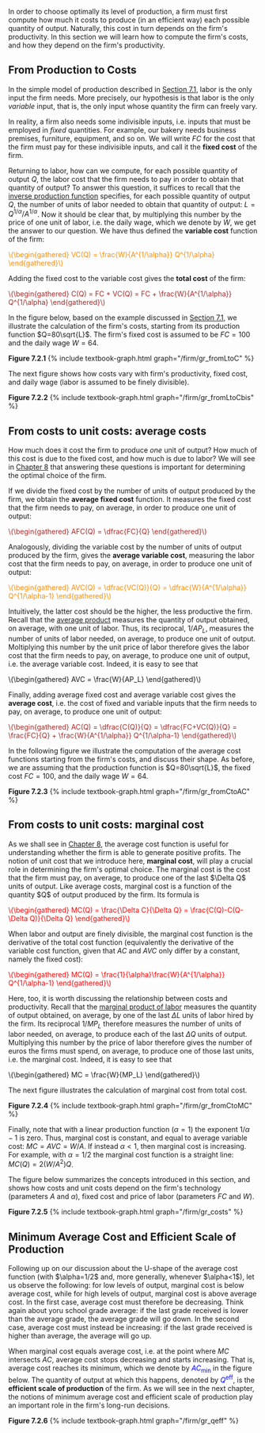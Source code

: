 


In order to choose optimally its level of production, a firm must first compute how much it costs to produce (in an efficient way) each possible quantity of output. Naturally, this cost in turn depends on the firm's productivity. In this section we will learn how to compute the firm's costs, and how they depend on the firm's productivity.














<h2 id="SUBSEC_PC">From Production to Costs</h2>

In the simple model of production described in <a href="{{ site.baseurl }}/en/I/7/1">Section 7.1</a>, labor is the only input the firm needs. More precisely, our hypothesis is that labor is the only <i>variable</i> input, that is, the only input whose quantity the firm can freely vary. 

In reality, a firm also needs some indivisible inputs, i.e. inputs that must be employed in <i>fixed</i> quantities. For example, our bakery needs business premises, furniture, equipment, and so on. We will write $FC$ for the cost that the firm must pay for these indivisible inputs, and call it the <b>fixed cost</b> of the firm.

Returning to labor, how can we compute, for each possible quantity of output $Q$, the labor cost that the firm needs to pay in order to obtain that quantity of output? To answer this question, it suffices to recall that the <a href="{{ site.baseurl }}/en/I/7/1#SUBSEC_prod4">inverse production function</a> specifies, for each possible quantity of output $Q$, the number of units of labor needed to obtain that quantity of output: $L=Q^{1/\alpha}/A^{1/\alpha}$. Now it should be clear that, by multiplying this number by the price of one unit of labor, i.e. the daily wage, which we denote by $W$, we get the answer to our question. We have thus defined the <b>variable cost</b> function of the firm:

<p><span style="color: Darkorange;">
\(\begin{gathered}
 VC(Q) = \frac{W}{A^{1/\alpha}} Q^{1/\alpha}
\end{gathered}\)
</span></p>

Adding the fixed cost to the variable cost gives the <b>total cost</b> of the firm:

<p><span style="color: Brown;">
\(\begin{gathered}
 C(Q) = FC + VC(Q) = FC + \frac{W}{A^{1/\alpha}} Q^{1/\alpha}
\end{gathered}\)
</span></p>

In the figure below, based on the example discussed in <a href="{{ site.baseurl }}/en/I/7/1">Section 7.1</a>, we illustrate the calculation of the firm's costs, starting from its production function $Q=80\sqrt{L}$. The firm's fixed cost is assumed to be $FC=100$ and the daily wage $W=64$. 


<a id="gr_fromLtoC"><strong>Figure 7.2.1</strong></a>
{% include textbook-graph.html graph="/firm/gr_fromLtoC" %}

The next figure shows how costs vary with firm's productivity, fixed cost, and daily wage (labor is assumed to be finely divisible).


<a id="gr_fromLtoCbis"><strong>Figure 7.2.2</strong></a>
{% include textbook-graph.html graph="/firm/gr_fromLtoCbis" %}



























<h2 id="SUBSEC_AC">From costs to unit costs: average costs</h2>
How much does it cost the firm to produce <i>one</i> unit of output? How much of this cost is due to the fixed cost, and how much is due to labor? We will see in <a href="{{ site.baseurl }}/en/I/8">Chapter 8</a> that answering these questions is important for determining the optimal choice of the firm.

If we divide the fixed cost by the number of units of output produced by the firm, we obtain the <b>average fixed cost</b> function. It measures the fixed cost that the firm needs to pay, on average, in order to produce one unit of output: 

<p><span style="color: Brown;">
\(\begin{gathered}
 AFC(Q) = \dfrac{FC}{Q}
\end{gathered}\)
</span></p>

Analogously, dividing the variable cost by the number of units of output produced by the firm, gives the <b>average variable cost</b>, measuring the labor cost that the firm needs to pay, on average, in order to produce one unit of output:

<p><span style="color: Darkorange;">
\(\begin{gathered}
 AVC(Q) = \dfrac{VC(Q)}{Q} = \dfrac{W}{A^{1/\alpha}} Q^{1/\alpha-1}
\end{gathered}\)
</span></p>

Intuitively, the latter cost should be the higher, the less productive the firm. Recall that the <a href="{{ site.baseurl }}/en/I/7/1#SUBSEC_AP">average product</a> measures the quantity of output obtained, on average, with one unit of labor. Thus, its reciprocal, $1/AP_L$, measures the number of units of labor needed, on average, to produce one unit of output. Moltiplying this number by the unit price of labor therefore gives the labor cost that the firm needs to pay, on average, to produce one unit of output, i.e. the average variable cost. Indeed, it is easy to see that

<p>
\(\begin{gathered}
 AVC = \frac{W}{AP_L}
\end{gathered}\)
</p>

Finally, adding average fixed cost and average variable cost gives the <b>average cost</b>, i.e. the cost of fixed and variable inputs that the firm needs to pay, on average, to produce one unit of output:

<p><span style="color: Brown;">
\(\begin{gathered}
 AC(Q) = \dfrac{C(Q)}{Q} = \dfrac{FC+VC(Q)}{Q} = \frac{FC}{Q} + \frac{W}{A^{1/\alpha}} Q^{1/\alpha-1}
\end{gathered}\)
</span></p>


In the following figure we illustrate the computation of the average cost functions starting from the firm's costs, and discuss their shape. As before, we are assuming that the production function is $Q=80\sqrt{L}$, the fixed cost $FC=100$, and the daily wage $W=64$.

<a id="gr_fromCtoAC"><strong>Figure 7.2.3</strong></a>
{% include textbook-graph.html graph="/firm/gr_fromCtoAC" %}






























<h2 id="SUBSEC_MC">From costs to unit costs: marginal cost</h2>
As we shall see in <a href="{{ site.baseurl }}/en/I/8">Chapter 8</a>, the average cost function is useful for understanding whether the firm is able to generate positive profits. The notion of unit cost that we introduce here, <b>marginal cost</b>, will play a crucial role in determining the firm's optimal choice. The marginal cost is the cost that the firm must pay, on average, to produce one of the last $\Delta Q$ units of output. Like average costs, marginal cost is a function of the quantity $Q$ of output produced by the firm. Its formula is

<p><span style="color: Red;">
\(\begin{gathered}
 MC(Q) = \frac{\Delta C}{\Delta Q} = \frac{C(Q)-C(Q-\Delta Q)}{\Delta Q}
\end{gathered}\)
</span></p>

When labor and output are finely divisible, the marginal cost function is the derivative of the total cost function (equivalently the derivative of the variable cost function, given that $AC$ and $AVC$ only differ by a constant, namely the fixed cost):

<p><span style="color: Red;">
\(\begin{gathered}
 MC(Q) = \frac{1}{\alpha}\frac{W}{A^{1/\alpha}} Q^{1/\alpha-1}
\end{gathered}\)
</span></p>

Here, too, it is worth discussing the relationship between costs and productivity. Recall that the <a href="{{ site.baseurl }}/en/I/7/1#SUBSEC_MP">marginal product of labor</a> measures the quantity of output obtained, on average, by one of the last $\Delta L$ units of labor hired by the firm. Its reciprocal $1/MP_L$ therefore measures the number of units of labor needed, on average, to produce each of the last $\Delta Q$ units of output. Multiplying this number by the price of labor therefore gives the number of euros the firms must spend, on average, to produce one of those last units, i.e. the marginal cost. Indeed, it is easy to see that

<p>
\(\begin{gathered}
 MC = \frac{W}{MP_L}
\end{gathered}\)
</p>


The next figure illustrates the calculation of marginal cost from total cost.

<a id="gr_fromCtoMC"><strong>Figure 7.2.4</strong></a>
{% include textbook-graph.html graph="/firm/gr_fromCtoMC" %}


Finally, note that with a linear production function ($\alpha=1$) the exponent $1/\alpha-1$ is zero. Thus, marginal cost is constant, and equal to average variable cost: $MC=AVC=W/A$. If instead $\alpha<1$, then marginal cost is increasing. For example, with $\alpha=1/2$ the marginal cost function is a straight line: $MC(Q)=2(W/A^2)Q$.

The figure below summarizes the concepts introduced in this section, and shows how costs and unit costs depend on the firm's technology (parameters $A$ and $\alpha$), fixed cost and price of labor (parameters $FC$ and $W$).

<a id="gr_costs"><strong>Figure 7.2.5</strong></a>
{% include textbook-graph.html graph="/firm/gr_costs" %}



















<h2 id="SUBSEC_ACMIN">Minimum Average Cost and Efficient Scale of Production</h2>
Following up on our discussion about the U-shape of the average cost function (with $\alpha=1/2$ and, more generally, whenever $\alpha<1$), let us observe the following: for low levels of output, marginal cost is below average cost, while for high levels of output, marginal cost is above average cost. In the first case, average cost must therefore be decreasing. Think again about yoru school grade average: if the last grade received is lower than the average grade, the average grade will go down. In the second case, average cost must instead be increasing: if the last grade received is higher than average, the average will go up.

When marginal cost equals average cost, i.e. at the point where $MC$ intersects $AC$, average cost stops decreasing and starts increasing. That is, average cost reaches its minimum, which we denote by <span style="color: blue;">$AC_\text{min}$</span> in the figure below. The quantity of output at which this happens, denoted by <span style="color: blue;">$Q^\text{eff}$</span>, is the <b>efficient scale of production</b> of the firm. As we will see in the next chapter, the notions of minimum average cost and efficient scale of production play an important role in the firm's long-run decisions. 

<a id="gr_qeff"><strong>Figure 7.2.6</strong></a>
{% include textbook-graph.html graph="/firm/gr_qeff" %}

















